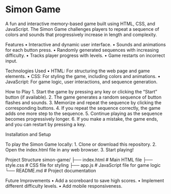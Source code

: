 # Simon Game

A fun and interactive memory-based game built using HTML, CSS, and JavaScript. The Simon Game challenges players to repeat a sequence of colors and sounds that progressively increase in length and complexity.

Features
	•	Interactive and dynamic user interface.
	•	Sounds and animations for each button press.
	•	Randomly generated sequences with increasing difficulty.
	•	Tracks player progress with levels.
	•	Game restarts on incorrect input.

Technologies Used
	•	HTML: For structuring the web page and game elements.
	•	CSS: For styling the game, including colors and animations.
	•	JavaScript: For game logic, user interactions, and sequence generation.

How to Play
	1.	Start the game by pressing any key or clicking the “Start” button (if available).
	2.	The game generates a random sequence of button flashes and sounds.
	3.	Memorize and repeat the sequence by clicking the corresponding buttons.
	4.	If you repeat the sequence correctly, the game adds one more step to the sequence.
	5.	Continue playing as the sequence becomes progressively longer.
	6.	If you make a mistake, the game ends, and you can restart by pressing a key.

Installation and Setup

To play the Simon Game locally:
	1.	Clone or download this repository.
	2.	Open the index.html file in any web browser.
	3.	Start playing!

Project Structure
simon-game/
├── index.html      # Main HTML file
├── style.css       # CSS file for styling
├── app.js       # JavaScript file for game logic
└── README.md       # Project documentation

Future Improvements
	•	Add a scoreboard to save high scores.
	•	Implement different difficulty levels.
	•	Add mobile responsiveness.
